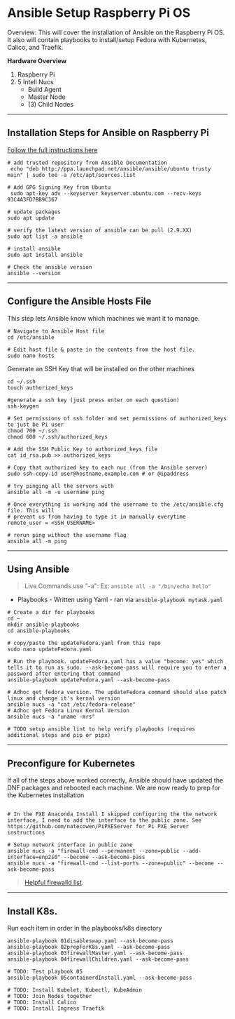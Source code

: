 # Ansible Setup Raspberry Pi OS

Overview: This will cover the installation of Ansible on the Raspberry Pi OS. It also will contain playbooks to install/setup Fedora with Kubernetes, Calico, and Traefik.

**Hardware Overview**
1. Raspberry Pi 
2. 5 Intell Nucs
   - Build Agent
   - Master Node
   - (3) Child Nodes 

---

## Installation Steps for Ansible on Raspberry Pi

[Follow the full instructions here](https://docs.ansible.com/ansible/latest/installation_guide/intro_installation.html#installing-ansible-on-specific-operating-systems)

```shell 
# add trusted repository from Ansible Documentation 
 echo "deb http://ppa.launchpad.net/ansible/ansible/ubuntu trusty main" | sudo tee -a /etc/apt/sources.list

# Add GPG Signing Key from Ubuntu
 sudo apt-key adv --keyserver keyserver.ubuntu.com --recv-keys 93C4A3FD7BB9C367

# update packages 
sudo apt update

# verify the latest version of ansible can be pull (2.9.XX)
sudo apt list -a ansible

# install ansible
sudo apt install ansible

# Check the ansible version
ansible --version
```

---

## Configure the Ansible Hosts File

This step lets Ansible know which machines we want it to manage.

```shell
# Navigate to Ansible Host file
cd /etc/ansible

# Edit host file & paste in the contents from the host file. 
sudo nano hosts
```

Generate an SSH Key that will be installed on the other machines

```shell
cd ~/.ssh
touch authorized_keys

#generate a ssh key (just press enter on each question)
ssh-keygen

# Set permissions of ssh folder and set permissions of authorized_keys to just be Pi user
chmod 700 ~/.ssh
chmod 600 ~/.ssh/authorized_keys

# Add the SSH Public Key to authorized_keys file
cat id_rsa.pub >> authorized_keys

# Copy that authorized key to each nuc (from the Ansible server)
sudo ssh-copy-id user@hostname.example.com # or @ipaddress

# try pinging all the servers with 
ansible all -m -u username ping

# Once everything is working add the username to the /etc/ansible.cfg file. This will 
# prevent us from having to type it in manually everytime
remote_user = <SSH_USERNAME>

# rerun ping without the username flag
ansible all -m ping

```

---

## Using Ansible 

> Live Commands use "-a": Ex: `ansible all -a "/bin/echo hello"`
- Playbooks - Written using Yaml - ran via `ansible-playbook mytask.yaml`

```shell
# Create a dir for playbooks
cd ~
mkdir ansible-playbooks
cd ansible-playbooks

# copy/paste the updateFedora.yaml from this repo
sudo nano updateFedora.yaml

# Run the playbook. updateFedora.yaml has a value "become: yes" which tells it to run as sudo. --ask-become-pass will require you to enter a password after entering that command
ansible-playbook updateFedora.yaml --ask-become-pass

# Adhoc get fedora version. The updateFedora command should also patch linux and change it's kernal version
ansible nucs -a "cat /etc/fedora-release"
# Adhoc get Fedora Linux Kernal Version
ansible nucs -a "uname -mrs"

# TODO setup ansible lint to help verify playbooks (requires additional steps and pip or pipx)

```


---

## Preconfigure for Kubernetes

If all of the steps above worked correctly, Ansible should have updated the DNF packages and rebooted each machine. We are now ready to prep for the Kubernetes installation

```shell

# In the PXE Anaconda Install I skipped configuring the the network interface, I need to add the interface to the public zone. See https://github.com/natecowen/PiPXEServer for Pi PXE Server instructions

# Setup network interface in public zone
ansible nucs -a "firewall-cmd --permanent --zone=public --add-interface=enp2s0" --become --ask-become-pass
ansible nucs -a "firewall-cmd --list-ports --zone=public" --become --ask-become-pass

```

> [Helpful firewalld list](https://www.cyberithub.com/firewalld-examples-open-port/).


---

## Install K8s. 

Run each item in order in the playbooks/k8s directory
```shell 
ansible-playbook 01disableswap.yaml --ask-become-pass
ansible-playbook 02prepForK8s.yaml --ask-become-pass
ansible-playbook 03firewallMaster.yaml --ask-become-pass
ansible-playbook 04firewallChildren.yaml --ask-become-pass

# TODO: Test playbook 05
ansible-playbook 05containerdInstall.yaml --ask-become-pass

# TODO: Install Kubelet, Kubectl, KubeAdmin
# TODO: Join Nodes together
# TODO: Install Calico
# TODO: Install Ingress Traefik

```
